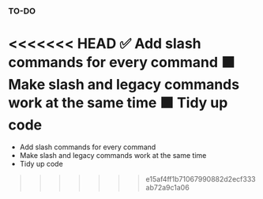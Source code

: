 ### TO-DO

<<<<<<< HEAD
✅ Add slash commands for every command
⬛ Make slash and legacy commands work at the same time
⬛ Tidy up code
=======
* Add slash commands for every command
* Make slash and legacy commands work at the same time
* Tidy up code
>>>>>>> e15af4ff1b71067990882d2ecf333ab72a9c1a06
